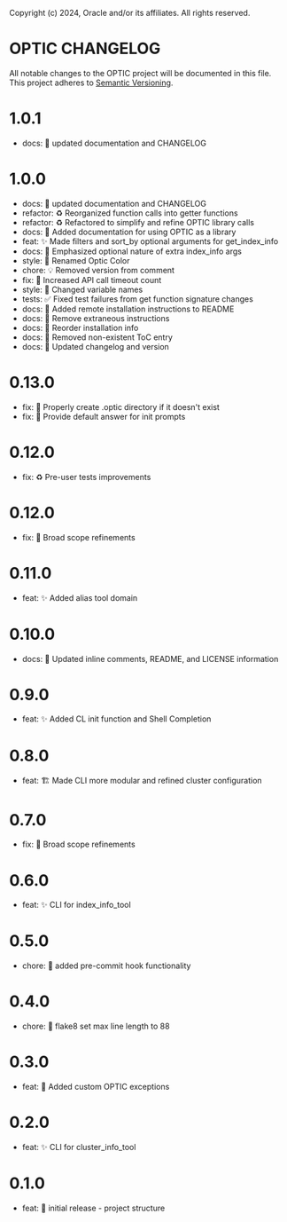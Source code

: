 Copyright (c) 2024, Oracle and/or its affiliates. All rights reserved.

# OPTIC CHANGELOG

All notable changes to the OPTIC project will be documented in
this file. This project adheres to [Semantic Versioning](http://semver.org/).

# 1.0.1
* docs: 📝 updated documentation and CHANGELOG

# 1.0.0
* docs: 📝 updated documentation and CHANGELOG
* refactor: ♻️ Reorganized function calls into getter functions
* refactor: ♻️ Refactored to simplify and refine OPTIC library calls
* docs: 📝 Added documentation for using OPTIC as a library
* feat: ✨ Made filters and sort_by optional arguments for get_index_info
* docs: 📝 Emphasized optional nature of extra index_info args
* style: 🎨 Renamed Optic Color
* chore: 💡 Removed version from comment
* fix: 🐛 Increased API call timeout count
* style: 🎨 Changed variable names
* tests: ✅ Fixed test failures from get function signature changes
* docs: 📝 Added remote installation instructions to README
* docs: 📝 Remove extraneous instructions
* docs: 📝 Reorder installation info
* docs: 📝 Removed non-existent ToC entry
* docs: 📝 Updated changelog and version

# 0.13.0
* fix: 🐛 Properly create .optic directory if it doesn't exist
* fix: 🐛 Provide default answer for init prompts

# 0.12.0
* fix: ♻️ Pre-user tests improvements

# 0.12.0
* fix: 🐛 Broad scope refinements

# 0.11.0
* feat: ✨ Added alias tool domain

# 0.10.0
* docs: 📄 Updated inline comments, README, and LICENSE information

# 0.9.0
* feat: ✨ Added CL init function and Shell Completion

# 0.8.0
* feat: 🏗️ Made CLI more modular and refined cluster configuration 

# 0.7.0
* fix: 🐛 Broad scope refinements 

# 0.6.0
* feat: ✨ CLI for index_info_tool

# 0.5.0
* chore: 🎨 added pre-commit hook functionality

# 0.4.0
* chore: 🎨 flake8 set max line length to 88

# 0.3.0
* feat: 🥅 Added custom OPTIC exceptions

# 0.2.0
* feat: ✨ CLI for cluster_info_tool

# 0.1.0
* feat: 🎉 initial release - project structure
